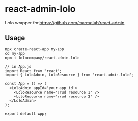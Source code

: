 # react-admin-lolo
Lolo wrapper for https://github.com/marmelab/react-admin

## Usage
````
npx create-react-app my-app
cd my-app
npm i lolocompany/react-admin-lolo
````

````
// in App.js
import React from "react";
import { LoloAdmin, LoloResource } from 'react-admin-lolo';

const App = () => (
  <LoloAdmin appId='your app id'>
    <LoloResource name='crud resource 1' />
    <LoloResource name='crud resource 2' />
  </LoloAdmin>
);

export default App;
````
